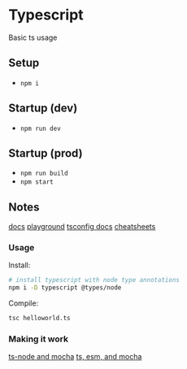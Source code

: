 # Typescript

Basic ts usage

## Setup

- `npm i`

## Startup (dev)

- `npm run dev`

## Startup (prod)

- `npm run build`
- `npm start`

## Notes

[docs](https://www.typescriptlang.org/)
[playground](https://www.typescriptlang.org/play/index.html)
[tsconfig docs](https://www.typescriptlang.org/tsconfig/)
[cheatsheets](https://www.typescriptlang.org/cheatsheets)

### Usage

Install:

```sh
# install typescript with node type annotations
npm i -D typescript @types/node
```

Compile:

```sh
tsc helloworld.ts
```

### Making it work

[ts-node and mocha](https://stackoverflow.com/a/35661569)
[ts, esm, and mocha](https://github.com/mochajs/mocha-examples/issues/47#issuecomment-952339528)

